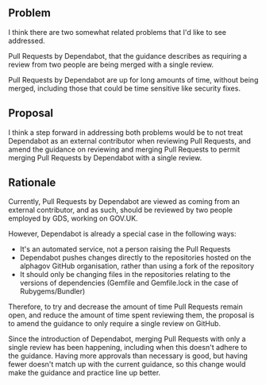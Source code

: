 ## Problem

I think there are two somewhat related problems that I'd like to see
addressed.

Pull Requests by Dependabot, that the guidance describes as requiring
a review from two people are being merged with a single review.

Pull Requests by Dependabot are up for long amounts of time, without
being merged, including those that could be time sensitive like
security fixes.

## Proposal

I think a step forward in addressing both problems would be to not
treat Dependabot as an external contributor when reviewing Pull
Requests, and amend the guidance on reviewing and merging Pull
Requests to permit merging Pull Requests by Dependabot with a single
review.

## Rationale

Currently, Pull Requests by Dependabot are viewed as coming from an
external contributor, and as such, should be reviewed by two people
employed by GDS, working on GOV.UK.

However, Dependabot is already a special case in the following ways:

 - It's an automated service, not a person raising the Pull Requests
 - Dependabot pushes changes directly to the repositories hosted on
   the alphagov GitHub organisation, rather than using a fork of the
   repository
 - It should only be changing files in the repositories relating to
   the versions of dependencies (Gemfile and Gemfile.lock in the case
   of Rubygems/Bundler)

Therefore, to try and decrease the amount of time Pull Requests remain
open, and reduce the amount of time spent reviewing them, the proposal
is to amend the guidance to only require a single review on GitHub.

Since the introduction of Dependabot, merging Pull Requests with only
a single review has been happening, including when this doesn't adhere
to the guidance. Having more approvals than necessary is good, but
having fewer doesn't match up with the current guidance, so this
change would make the guidance and practice line up better.
